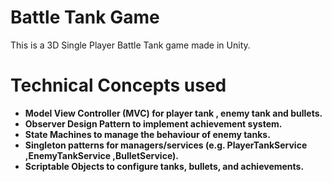 # Battle Tank Game

This is a 3D Single Player Battle Tank game made in Unity.

# Technical Concepts used
- **Model View Controller (MVC) for player tank , enemy tank and bullets.**
- **Observer Design Pattern to implement achievement system.**
- **State Machines to manage the behaviour of enemy tanks.** 
- **Singleton patterns for managers/services (e.g. PlayerTankService ,EnemyTankService ,BulletService).**
- **Scriptable Objects to configure tanks, bullets, and achievements.**
